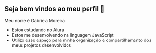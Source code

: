 ## Seja bem vindos ao meu perfil 👋

Meu nome é Gabriela Moreira

- Estou estudando no Alura
- Estou me desenvolvendo na linguagem JavaScript
- Utilizo esse espaço para minha organização e compartilhamento dos meus projetos desenvolvidos
